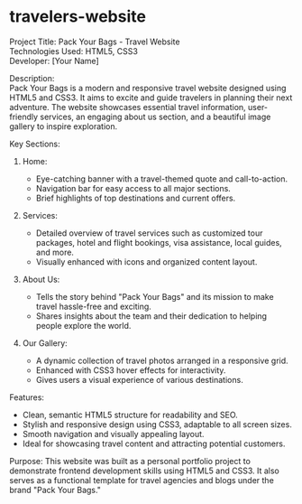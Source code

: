 # travelers-website
Project Title: Pack Your Bags - Travel Website  
Technologies Used: HTML5, CSS3  
Developer: [Your Name]  

Description:  
Pack Your Bags is a modern and responsive travel website designed using HTML5 and CSS3. It aims to excite and guide travelers in planning their next adventure. The website showcases essential travel information, user-friendly services, an engaging about us section, and a beautiful image gallery to inspire exploration.

Key Sections:

1. Home:
   - Eye-catching banner with a travel-themed quote and call-to-action.
   - Navigation bar for easy access to all major sections.
   - Brief highlights of top destinations and current offers.

2. Services:
   - Detailed overview of travel services such as customized tour packages, hotel and flight bookings, visa assistance, local guides, and more.
   - Visually enhanced with icons and organized content layout.

3. About Us:
   - Tells the story behind "Pack Your Bags" and its mission to make travel hassle-free and exciting.
   - Shares insights about the team and their dedication to helping people explore the world.

4. Our Gallery:
   - A dynamic collection of travel photos arranged in a responsive grid.
   - Enhanced with CSS3 hover effects for interactivity.
   - Gives users a visual experience of various destinations.

Features:
- Clean, semantic HTML5 structure for readability and SEO.
- Stylish and responsive design using CSS3, adaptable to all screen sizes.
- Smooth navigation and visually appealing layout.
- Ideal for showcasing travel content and attracting potential customers.

Purpose:
This website was built as a personal portfolio project to demonstrate frontend development skills using HTML5 and CSS3. It also serves as a functional template for travel agencies and blogs under the brand "Pack Your Bags."

